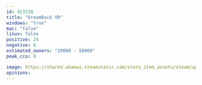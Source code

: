 ```yaml
---
id: 923230
title: "DreamBack VR"
windows: "true"
mac: "false"
linux: false
positive: 24
negative: 6
estimated_owners: "20000 - 50000"
peak_ccu: 0

image: https://shared.akamai.steamstatic.com/store_item_assets/steam/apps/923230/header.jpg?t=1726737625
opinions:
---
```

